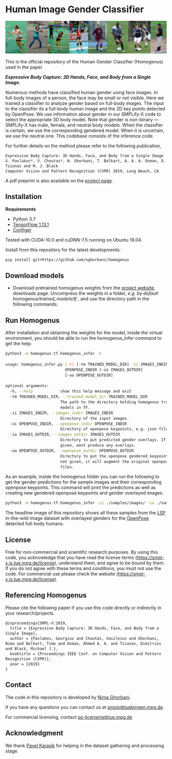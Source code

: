 # Human Image Gender Classifier

![alt text](samples/github-demo.png "Homogenus applied on in-the-wild images of the LSP dataset")

This is the official repository of the Human Gender Classifier (Homogenus) used in the paper 

***Expressive Body Capture: 3D Hands, Face, and Body from a Single Image.***
	
Numerous methods have classified human gender using face images. In full-body images of a person, the face may be small or not visible.  Here we trained a classifier to analyze gender based on full-body images. The input to the classifier its a full-body human image and the 2D key points detected by OpenPose.  We use information about gender in our SMPLify-X code to select the appropriate 3D body model. Note that gender is non-binary — SMPLify-X has male, female, and neutral body models.  When the classifier is certain, we use the corresponding gendered model.  When it is uncertain, we use the neutral one. This codebase consists of the inference code. 

For further details on the method please refer to the following publication,

```
Expressive Body Capture: 3D Hands, Face, and Body from a Single Image
G. Pavlakos*, V. Choutas*, N. Ghorbani, T. Bolkart, A. A. A. Osman, D. Tzionas and M. J. Black 
Computer Vision and Pattern Recognition (CVPR) 2019, Long Beach, CA
```

A pdf preprint is also available on the [project page](https://smpl-x.is.tue.mpg.de/).


## Installation
**Requirements**
- Python 3.7
- [TensorFlow 1.13.1](https://www.tensorflow.org/install/pip)
- [Configer](https://github.com/nghorbani/configer)

Tested with CUDA-10.0 and cuDNN-7.5 running on Ubuntu 18.04.

Install from this repository for the latest developments:

```bash
pip install git+https://github.com/nghorbani/homogenus
```

## Download models

* Download pretrained homogenus weights from the [project website](https://smpl-x.is.tue.mpg.de), downloads page. 
Uncompress the weights in a folder, *e.g. by default homogenus/trained_models/tf* , and use the directory path in the following commands.

## Run Homogenus
After installation and obtaining the weights for the model, inside the virtual environment, 
you should be able to run the homogenus_infer command to get the help:

```bash
python3 -m homogenus.tf.homogenus_infer -h

usage: homogenus_infer.py [-h] [-tm TRAINED_MODEL_DIR] -ii IMAGES_INDIR -oi
                          OPENPOSE_INDIR [-io IMAGES_OUTDIR]
                          [-oo OPENPOSE_OUTDIR]

optional arguments:
  -h, --help            show this help message and exit
  -tm TRAINED_MODEL_DIR, --trained_model_dir TRAINED_MODEL_DIR
                        The path to the directory holding homogenus trained
                        models in TF.
  -ii IMAGES_INDIR, --images_indir IMAGES_INDIR
                        Directory of the input images.
  -oi OPENPOSE_INDIR, --openpose_indir OPENPOSE_INDIR
                        Directory of openpose keypoints, e.g. json files.
  -io IMAGES_OUTDIR, --images_outdir IMAGES_OUTDIR
                        Directory to put predicted gender overlays. If not
                        given, wont produce any overlays.
  -oo OPENPOSE_OUTDIR, --openpose_outdir OPENPOSE_OUTDIR
                        Directory to put the openpose gendered keypoints. If
                        not given, it will augment the original openpose json
                        files.

```
As an example, inside the homogenus folder you can run the following to get the gender predictions for the sample images and their corresponding openpose keypoints.
This command will print the predictions as well as creating new gendered openpose keypoints and gender overlayed images.  

```bash
python3 -m homogenus.tf.homogenus_infer -ii ./samples/images/ -io ./samples/images_gendered/ -oi ./samples/openpose_keypoints/ -oo ./samples/openpose_keypoints_gendered/
```
The headline image of this repository shows all these samples from the [LSP](http://dx.doi.org/10.5244/C.24.12) in-the-wild image dataset with overlayed genders for the [OpenPose](https://github.com/CMU-Perceptual-Computing-Lab/openpose) detected full-body humans.

## License

Free for non-commercial and scientific research purposes. By using this code, you acknowledge that you have read the license terms (https://smpl-x.is.tue.mpg.de/license), understand them, and agree to be bound by them. If you do not agree with these terms and conditions, you must not use the code. For commercial use please check the website (https://smpl-x.is.tue.mpg.de/license).

## Referencing Homogenus

Please cite the following paper if you use this code directly or indirectly in your research/projects.
```
@inproceedings{SMPL-X:2019,
  title = {Expressive Body Capture: 3D Hands, Face, and Body from a Single Image},
  author = {Pavlakos, Georgios and Choutas, Vasileios and Ghorbani, Nima and Bolkart, Timo and Osman, Ahmed A. A. and Tzionas, Dimitrios and Black, Michael J.},
  booktitle = {Proceedings IEEE Conf. on Computer Vision and Pattern Recognition (CVPR)},
  year = {2019}
}
```

## Contact
The code in this repository is developed by [Nima Ghorbani](https://ps.is.tuebingen.mpg.de/person/nghorbani).

If you have any questions you can contact us at [smplx@tuebingen.mpg.de](mailto:smplx@tuebingen.mpg.de).

For commercial licensing, contact [ps-licensing@tue.mpg.de](mailto:ps-licensing@tue.mpg.de)

## Acknowledgment
We thank [Pavel Karasik](mailto:pavel.karasik@student.uni-tuebingen.de) for helping in the dataset gathering and processing stage.
